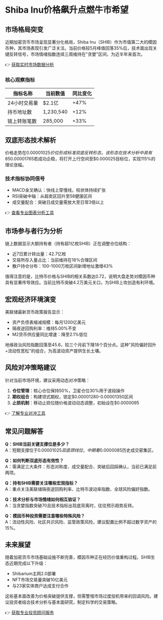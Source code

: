 # Shiba Inu价格飙升点燃牛市希望

## 市场格局突变
近期加密货币市场呈现显著分化格局，Shiba Inu（SHIB）作为市值第二大的模因币种，其市场表现引发广泛关注。当前价格较5月峰值回落35%后，技术面出现关键反转信号，市场情绪指数连续三周维持在"贪婪"区间，为近半年来首次。

👉 [获取实时市场数据分析](https://bit.ly/okx_welcome)

### 核心观察指标
| 指标名称       | 当前数值   | 同比变化 |
|----------------|------------|----------|
| 24小时交易量   | $2.1亿     | +47%     |
| 持币地址数     | 1,230,540  | +12%     |
| 链上转账笔数   | 285,000    | +33%     |

## 双底形态技术解析
价格走势在$0.00001025价位形成标准双底反转形态，该形态在技术分析中具有85%以上的可靠性。关键突破位$0.00001765若成功企稳，将打开上行空间至$0.000025目标位，实现115%的理论涨幅。

### 技术指标协同信号
- MACD金叉确认：快线上穿慢线，柱状体持续扩张
- RSI突破中轴：从超卖区回升至58健康区间
- 成交量配合：突破日成交量需放大至日常3倍以上

👉 [查看专业图表分析工具](https://bit.ly/okx_welcome)

## 市场参与者行为分析
链上数据显示大额持有者（持有超1亿枚SHIB）正在调整仓位结构：
- 近7日累计转出量：42.7亿枚
- 交易所存入量占比：当前维持在18%合理区间
- 散户持仓分布：100-1000万枚区间新增地址激增43%

值得注意的是，比特币价格与SHIB的相关系数达0.72，说明大盘走势对模因币种具有显著传导效应。当前比特币突破4.2万美元关口，为SHIB上攻创造有利环境。

## 宏观经济环境演变
美联储最新货币政策报告显示：
- 资产负债表缩减规模：每月1200亿美元
- 隔夜逆回购利率：维持5.00%不变
- M2货币供应量同比增速：降至2.1%低位

地缘政治风险指数回落至45.6，较三个月前下降18个百分点。这种"风险偏好回升+流动性宽松"的组合，为高波动资产提供生长土壤。

## 风险对冲策略建议
针对当前市场环境，建议采用动态对冲策略：
1. **仓位管理**：核心仓位保持50%，卫星仓位30%用于波段操作
2. **期权组合**：构建领式期权，锁定$0.00001280-0.00001350区间
3. **止损机制**：移动止损位随价格波动动态调整，初始设在$0.0000095

👉 [了解专业对冲工具](https://bit.ly/okx_welcome)

## 常见问题解答
**Q：SHIB当前关键支撑位是多少？**  
A：短期支撑位于$0.00001025双底颈线位，中期看$0.0000085历史成交密集区。

**Q：如何判断双底形态有效性？**  
A：需满足三大条件：形态对称度、成交量配合、突破后回踩确认，当前已满足前两项。

**Q：持有SHIB需要关注哪些宏观指标？**  
A：重点关注美联储隔夜逆回购利率、比特币波动率指数、全球风险偏好指数。

**Q：技术分析与市场情绪如何相互验证？**  
A：当贪婪指数突破70且技术指标出现底背离时，往往预示趋势反转。

**Q：模因币种投资需要注意哪些特殊风险？**  
A：流动性风险、社区共识风险、监管政策风险，建议配置比例不超过数字资产的15%。

## 未来展望
随着加密货币市场基础设施不断完善，模因币种正在经历价值重构过程。SHIB生态近期完成以下升级：
- Shibarium主网2.0部署
- NFT市场交易量突破10亿美元
- 与23家实体商户达成支付合作

这些基本面改善为价格突破提供支撑，但需警惕市场过度投机带来的回调风险。建议投资者结合技术分析与基本面研究，制定科学的交易策略。

👉 [获取专业投资顾问服务](https://bit.ly/okx_welcome)